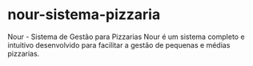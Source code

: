 # nour-sistema-pizzaria
Nour - Sistema de Gestão para Pizzarias  Nour é um sistema completo e intuitivo desenvolvido para facilitar a gestão de pequenas e médias pizzarias.
